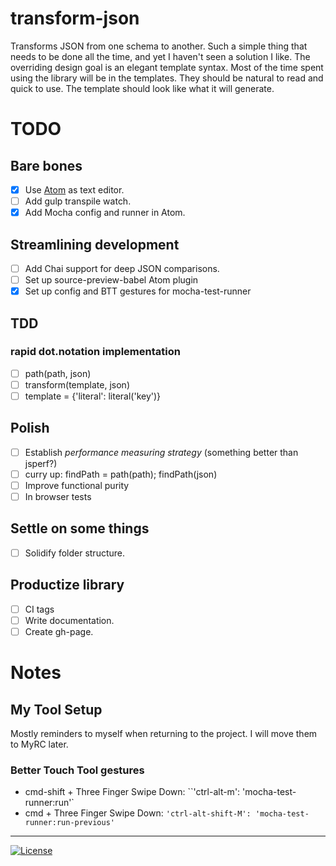 # transform-json

Transforms JSON from one schema to another. Such a simple thing that needs to be done all the time, and yet I haven't seen a solution I like. The overriding design goal is an elegant template syntax. Most of the time spent using the library will be in the templates. They should be natural to read and quick to use. The template should look like what it will generate.

# TODO

## Bare bones

- [x] Use [Atom](https://atom.io/) as text editor.
- [ ] Add gulp transpile watch.
- [x] Add Mocha config and runner in Atom.

## Streamlining development

- [ ] Add Chai support for deep JSON comparisons.
- [ ] Set up source-preview-babel Atom plugin
- [x] Set up config and BTT gestures for mocha-test-runner

## TDD

### rapid dot.notation implementation

- [ ] path(path, json)
- [ ] transform(template, json)
- [ ] template = {'literal': literal('key')}

## Polish

- [ ] Establish *performance measuring strategy* (something better than jsperf?)
- [ ] curry up: findPath = path(path); findPath(json)
- [ ] Improve functional purity
- [ ] In browser tests

## Settle on some things

- [ ] Solidify folder structure.

## Productize library

- [ ] CI tags
- [ ] Write documentation.
- [ ] Create gh-page.

# Notes

## My Tool Setup

Mostly reminders to myself when returning to the project. I will move them to MyRC later.

### Better Touch Tool gestures

- cmd-shift + Three Finger Swipe Down: ``'ctrl-alt-m': 'mocha-test-runner:run'`
- cmd + Three Finger Swipe Down: `'ctrl-alt-shift-M': 'mocha-test-runner:run-previous'`


----
[![License](http://img.shields.io/:license-mit-blue.svg)](http://doge.mit-license.org)
